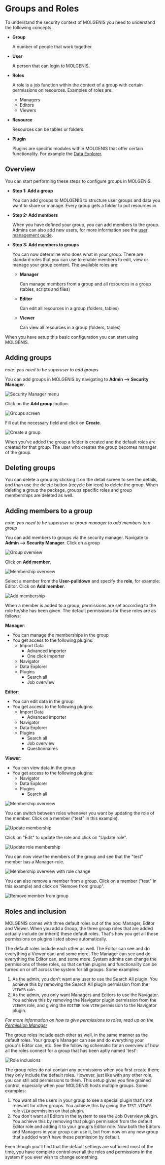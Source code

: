 # Groups and Roles
To understand the security context of MOLGENIS you need to understand the following concepts.

* **Group**
  
  A number of people that work together.

* **User**
  
  A person that can login to MOLGENIS.

* **Roles**
  
  A role is a job function within the context of a group with certain permissions on resources. Examples of roles are:
  * Managers
  * Editors
  * Viewers
 
* **Resource**
  
  Resources can be tables or folders.

* **Plugin**
  
  Plugins are specific modules within MOLGENIS that offer certain functionality. For example the [Data Explorer](../../finding-data/guide-explore.md).

## Overview
You can start performing these steps to configure groups in MOLGENIS.

- **Step 1: Add a group**
  
  You can add groups to MOLGENIS to structure user groups and data you want to share or manage. Every group gets a folder to put resources in.
  
- **Step 2: Add members**
  
  When you have defined your group, you can add members to the group. Admins can also add new users, for more information see the [user management guide](guide-user-management.md).

- **Step 3: Add members to groups** 

  You can now determine who does what in your group. There are standard roles that you can use to enable members to edit, view or manage your group content.
  The available roles are:
  - **Manager**
    
    Can manage members from a group and all resources in a group (tables, scripts and files)
    
  - **Editor**
  
    Can edit all resources in a group (folders, tables)
    
  - **Viewer**
  
    Can view all resources in a group (folders, tables)

When you have setup this basic configuration you can start using MOLGENIS. 
      
## Adding groups
*note: you need to be superuser to add groups*

You can add groups in MOLGENIS by navigating to **Admin --> Security Manager**. 

![Security Manager menu](../../../images/security/main_menu_security.png?raw=true, "Security Manager menu")

Click on the **Add group**-button. 

![Groups screen](../../../images/security/group_overview_no_groups.png?raw=true, "Groups")

Fill out the necessary field and click on **Create**.

![Create a group](../../../images/security/group_creation.png?raw=true, "Create a group")

When you've added the group a folder is created and the default roles are created for that group. The user who creates the group becomes manager of the group.

## Deleting groups

You can delete a group by clicking it on the detail screen to see the details, and than use the delete button (recycle bin icon) to delete the group.
When deleting a group the package, groups specific roles and group memberships are deleted as well.

## Adding members to a group
*note: you need to be superuser or group manager to add members to a group*

You can add members to groups via the security manager. Navigate to **Admin --> Security Manager**. Click on a group

![Group overview](../../../images/security/group_overview.png?raw=true, "Group overview")

Click on **Add member**.

![Membership overview](../../../images/security/membership_overview_only_admin.png?raw=true, "Membership overview")

Select a member from the **User-pulldown** and specify the **role**, for example: Editor. Click on **Add member**.

![Add membership](../../../images/security/add_membership.png?raw=true, "Add membership")

When a member is added to a group, permissions are set according to the role he/she has been given.
The default permissions for these roles are as follows:

**Manager**:
* You can manage the memberships in the group
* You get access to the following plugins:
  * Import Data
    * Advanced importer
    * One click importer
  * Navigator
  * Data Explorer
  * Plugins
    * Search all
    * Job overview
    
**Editor**:
* You can edit data in the group
* You get access to the following plugins:
  * Import Data
    * Advanced importer
  * Navigator
  * Data Explorer
  * Plugins
    * Search all
    * Job overview
    * Questionnaires
    
**Viewer**:
* You can view data in the group
* You get access to the following plugins:
  * Navigator
  * Data Explorer
  * Plugins
    * Search all

![Membership overview](../../../images/security/membership_overview.png?raw=true, "Membership overview")

You can switch between roles whenever you want by updating the role of the member. Click on a member ("test" in this example).

![Update membership](../../../images/security/update_membership.png?raw=true, "Update membershio")

Click on "Edit" to update the role and click on "Update role".

![Update role membership](../../../images/security/update_membershiprole.png?raw=true, "Update rolemembershio")

You can now view the members of the group and see that the "test" member has a Manager-role.

![Membership overview with role change](../../../images/security/membership_overview_with_rolechange.png?raw=true, "Membership overview with role change")

You can also remove a member from a group. Click on a member ("test" in this example) and click on "Remove from group".

![Remove member from group](../../../images/security/remove_member_from_group.png?raw=true, "Remove member from group")

## Roles and inclusion
MOLGENIS comes with three default roles out of the box: Manager, Editor and Viewer. When you add a Group, the three group roles
that are added actually include (or inherit) these default roles. That's how you get all those permissions on plugins
listed above automatically. 

The default roles include each other as well. The Editor can see and do everything a Viewer can, and some more. The Manager 
can see and do everything the Editor can, and some more. System admins can change the permissions of these roles, so that 
certain plugins and functionality can be turned on or off across the system for all groups. Some examples:
1. As the admin, you don't want any user to use the Search All plugin. You achieve this by removing the Search All plugin permission
from the `VIEWER` role. 
2. As the admin, you only want Managers and Editors to use the Navigator. You achieve this by removing the Navigator plugin permission
from the `VIEWER` role, and giving the `EDITOR` role `VIEW` permission to the Navigator plugin.

*For more information on how to give permissions to roles, read up on the [Permission Manager](guide-permission-manager.md)*

The group roles include each other as well, in the same manner as the default roles. Your group's Manager can see and do 
everything your group's Editor can, etc. See the following schematic for an overview of how all the roles connect for a group 
that has been aptly named 'test':

![Role inclusions](../../../images/security/role_model.png?raw=true, "Overview of the roles and how they work together")

The group roles do not contain any permissions when you first create them; they only include the default roles. However, 
just like with any other role, you can still add permissions to them. This setup gives you fine grained control, especially
when your MOLGENIS hosts multiple groups. Some examples:

1. You want all the users in your group to see a special plugin that's not relevant for other groups. You achieve this by
giving the `TEST_VIEWER` role `VIEW` permission on that plugin.
2. You don't want all Editors in the system to see the Job Overview plugin. You achieve this by removing that plugin permission 
from the default Editor role and adding it to your group's Editor role. Now both the Editors and Managers in your group can use it, 
but from now on any new group that's added won't have these permission by default.

Even though you'll find that the default settings are sufficient most of the time, you have complete control over all the roles and
permissions in the system if you ever wish to change something.
